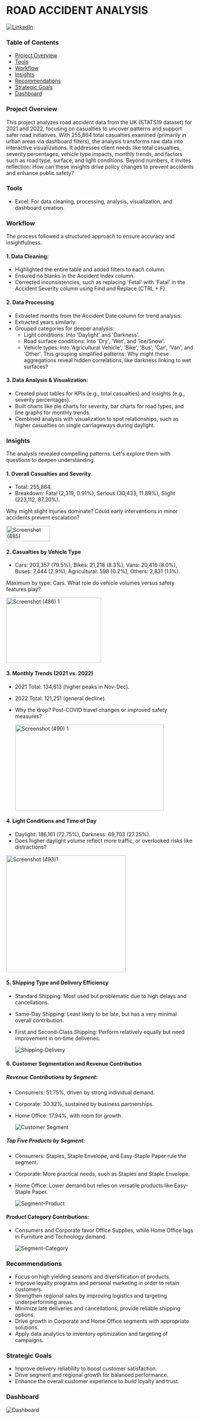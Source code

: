 # ROAD ACCIDENT ANALYSIS

[![LinkedIn](https://img.shields.io/badge/LinkedIn-Post-blue)](https://www.linkedin.com/posts/eromosele-itoya_dataanalysis-excel-roadsafety-activity-7362812907065077760-3Usm?utm_source=share&utm_medium=member_desktop&rcm=ACoAAEbDOGsBGINDr5uoWo3fkmNHZc_HI1Qst6k)

### Table of Contents
- [Project Overview](#Project-Overview)
- [Tools](#Tools)
- [Workflow](#Workflow)
- [Insights](#Insights)
- [Recommendations](#Recommendations)
- [Strategic Goals](#Strategic-Goals)
- [Dashboard](#Dashboard)


### Project Overview
This project analyzes road accident data from the UK (STATS19 dataset) for 2021 and 2022, focusing on casualties to uncover patterns and support safer road initiatives. With 255,864 total casualties examined (primarily in urban areas via dashboard filters), the analysis transforms raw data into interactive visualizations. It addresses client needs like total casualties, severity percentages, vehicle type impacts, monthly trends, and factors such as road type, surface, and light conditions. Beyond numbers, it invites reflection: How can these insights drive policy changes to prevent accidents and enhance public safety?

### Tools
- Excel: For data cleaning, processing, analysis, visualization, and dashboard creation.

### Workflow
The process followed a structured approach to ensure accuracy and insightfulness.
#### 1. Data Cleaning:
- Highlighted the entire table and added filters to each column.
- Ensured no blanks in the Accident Index column.
- Corrected inconsistencies, such as replacing 'Fetal' with 'Fatal' in the Accident Severity column using Find and Replace (CTRL + F).
    
#### 2.	Data Processing
- Extracted months from the Accident Date column for trend analysis.
- Extracted years similarly.
- Grouped categories for deeper analysis:
  - Light conditions: Into 'Daylight' and 'Darkness'.
  - Road surface conditions: Into 'Dry', 'Wet', and 'Ice/Snow'.
  - Vehicle types: Into 'Agricultural Vehicle', 'Bike', 'Bus', 'Car', 'Van', and 'Other'. This grouping simplified patterns: Why might these aggregations reveal hidden correlations, like darkness linking to wet surfaces?
  
#### 3.	Data Analysis & Visualization:
- Created pivot tables for KPIs (e.g., total casualties) and insights (e.g., severity percentages).
- Built charts like pie charts for severity, bar charts for road types, and line graphs for monthly trends.
- Combined analysis with visualization to spot relationships, such as higher casualties on single carriageways during daylight.

### Insights
The analysis revealed compelling patterns. Let's explore them with questions to deepen understanding.
#### 1. Overall Casualties and Severity
- Total: 255,864.
- Breakdown: Fatal (2,319, 0.91%), Serious (30,433, 11.89%), Slight (223,112, 87.20%).
  
Why might slight injuries dominate? Could early interventions in minor accidents prevent escalation?
  
  <img width="117" height="41" alt="Screenshot (485)" src="https://github.com/user-attachments/assets/b0816b27-ee42-44b7-93b9-460ac4f6ffe1" />

#### 2. Casualties by Vehicle Type
- Cars: 203,357 (79.5%), Bikes: 21,218 (8.3%), Vans: 20,416 (8.0%), Buses: 7,444 (2.9%), Agricultural: 598 (0.2%), Others: 2,831 (1.1%).

Maximum by type: Cars. What role do vehicle volumes versus safety features play?

<img width="255" height="174" alt="Screenshot (486) 1" src="https://github.com/user-attachments/assets/e6d5f229-3d84-4990-8d7a-43617f6b4bfb" />

#### 3.  Monthly Trends (2021 vs. 2022)
- 2021 Total: 134,613 (higher peaks in Nov-Dec).
- 2022 Total: 121,251 (general decline).
- Why the drop? Post-COVID travel changes or improved safety measures?

  <img width="399" height="230" alt="Screenshot (490) 1" src="https://github.com/user-attachments/assets/c350d0f7-f095-4ca1-9d37-5a00b4264ec9" />

#### 4. Light Conditions and Time of Day
- Daylight: 186,161 (72.75%), Darkness: 69,703 (27.25%).
- Does higher daylight volume reflect more traffic, or overlooked risks like distractions?
  
<img width="321" height="313" alt="Screenshot (493)1" src="https://github.com/user-attachments/assets/1421daef-e994-4a65-a1f9-37b5e721fa27" />

#### 5.  Shipping Type and Delivery Efficiency
- Standard Shipping: Most used but problematic due to high delays and cancellations.
- Same-Day Shipping: Least likely to be late, but has a very minimal overall contribution.
- First and Second-Class Shipping: Perform relatively equally but need improvement in on-time deliveries.

  ![Shipping-Delivery](https://github.com/user-attachments/assets/c89e64ba-8b89-4878-a6e0-767b163a1d32)

#### 6. Customer Segmentation and Revenue Contribution

##### Revenue Contributions by Segment:
- Consumers: 51.75%, driven by strong individual demand.
- Corporate: 30.32%, sustained by business partnerships.
- Home Office: 17.94%, with room for growth.
  
  ![Customer Segment](https://github.com/user-attachments/assets/f0fe2738-4183-4d3a-af76-ebac5a329311)

##### Top Five Products by Segment:
- Consumers: Staples, Staple Envelope, and Easy-Staple Paper rule the segment.
- Corporate: More practical needs, such as Staples and Staple Envelope.
- Home Office: Lower demand but relies on versatile products like Easy-Staple Paper.

  ![Segment-Product](https://github.com/user-attachments/assets/7f225bd7-5fbe-45c9-907f-661791e7665c)

#### Product Category Contributions:
- Consumers and Corporate favor Office Supplies, while Home Office lags in Furniture and Technology demand.

  ![Segment-Category](https://github.com/user-attachments/assets/6858a163-e8d5-4164-b79b-e107ebbb83fe)

### Recommendations
- Focus on high yielding seasons and diversification of products.
- Improve loyalty programs and personal marketing in order to retain customers.
- Strengthen regional sales by improving logistics and targeting underperforming areas.
- Minimize late deliveries and cancellations; provide reliable shipping options.
- Drive growth in Corporate and Home Office segments with appropriate solutions.
- Apply data analytics to inventory optimization and targeting of campaigns.

### Strategic Goals
- Improve delivery reliability to boost customer satisfaction.
- Drive segment and regional growth for balanced performance.
- Enhance the overall customer experience to build loyalty and trust.

### Dashboard

  ![Dashboard](https://github.com/user-attachments/assets/4f464b33-b264-461f-b209-9a7f16cf277e)
